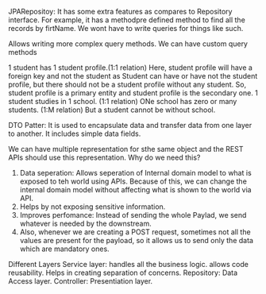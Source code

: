 JPARepositoy:
It has some extra features as compares to Repository interface.
For example, it has a methodpre defined method to find all the records by firtName. We wont have to write queries for things like such.

Allows writing more complex query methods.
We can have custom query methods

1 student has 1 student profile.(1:1 relation)
Here, student profile will have a foreign key and not the student as Student 
can have or have not the student profile, but there should not be a student profile without any student.
So, student profile is a primary entity and student profile is the secondary one.
1 student studies in 1 school. (1:1 relation)
ONe school has zero or many students. (1:M relation)
But a student cannot be without school.



DTO Patter:
It is used to encapsulate data and transfer data from one layer to another.
It  includes simple data fields.

We can have multiple representation for sthe same object and the REST APIs 
should use this representation.
Why do we need this?
1. Data seperation: Allows seperation of Internal domain model to what is exposed to teh world using APIs. Because of this, we can change the 
   internal domain model without affecting what is shown to the world via API.
2. Helps by not exposing sensitive information.
3. Improves perfomance: Instead of sending the whole Paylad, we send whatever is needed by the downstream.
4. Also, whenever we are creating a POST request, sometimes not all the values are present for the payload, so it allows us to send only the data which are  mandatory ones.



Different Layers
Service layer: handles all the business logic. allows code reusability. Helps in creating separation of concerns.
Repository: Data Access layer.
Controller: Presentiation layer.